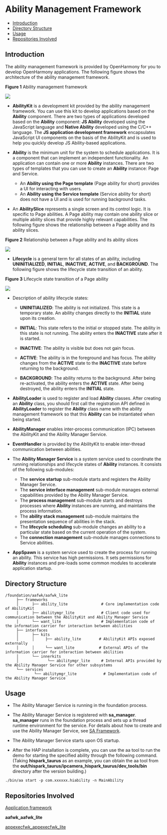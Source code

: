 # Ability Management Framework<a name="EN-US_TOPIC_0000001062157546"></a>


-   [Introduction](#section11660541593)
-   [Directory Structure](#section1464106163817)
-   [Usage](#section1954314201620)
-   [Repositories Involved](#section93061357133720)

## Introduction<a name="section11660541593"></a>

The ability management framework is provided by OpenHarmony for you to develop OpenHarmony applications. The following figure shows the architecture of the ability management framework.

**Figure 1**  Ability management framework

![](figures/en-us_image_0000001133175707.png)

-   **AbilityKit**  is a development kit provided by the ability management framework. You can use this kit to develop applications based on the  **Ability**  component. There are two types of applications developed based on the  **Ability**  component:  **JS Ability**  developed using the JavaScript language and  **Native Ability**  developed using the C/C++ language. The  **JS application development framework**  encapsulates JavaScript UI components on the basis of the AbilityKit and is used to help you quickly develop JS Ability-based applications.
-   **Ability**  is the minimum unit for the system to schedule applications. It is a component that can implement an independent functionality. An application can contain one or more  **Ability**  instances. There are two types of templates that you can use to create an  **Ability**  instance: Page and Service.
    -   An  **Ability using the Page template**  \(Page ability for short\) provides a UI for interacting with users.
    -   An  **Ability using the Service template**  \(Service ability for short\) does not have a UI and is used for running background tasks.

-   An  **AbilitySlice**  represents a single screen and its control logic. It is specific to Page abilities. A Page ability may contain one ability slice or multiple ability slices that provide highly relevant capabilities. The following figure shows the relationship between a Page ability and its ability slices.

**Figure 2**  Relationship between a Page ability and its ability slices

![](figures/en-us_image_0000001085773976.gif)

-   **Lifecycle**  is a general term for all states of an ability, including  **UNINITIALIZED**,  **INITIAL**,  **INACTIVE**,  **ACTIVE**, and  **BACKGROUND**. The following figure shows the lifecycle state transition of an ability.

**Figure 3**  Lifecycle state transition of a Page ability

![](figures/en-us_image_0000001086697634.png)

-   Description of ability lifecycle states:
    -   **UNINITIALIZED**: The ability is not initialized. This state is a temporary state. An ability changes directly to the  **INITIAL**  state upon its creation.

    -   **INITIAL**: This state refers to the initial or stopped state. The ability in this state is not running. The ability enters the  **INACTIVE**  state after it is started.

    -   **INACTIVE**: The ability is visible but does not gain focus.

    -   **ACTIVE**: The ability is in the foreground and has focus. The ability changes from the  **ACTIVE**  state to the  **INACTIVE**  state before returning to the background.

    -   **BACKGROUND**: The ability returns to the background. After being re-activated, the ability enters the  **ACTIVE**  state. After being destroyed, the ability enters the  **INITIAL**  state.

-   **AbilityLoader**  is used to register and load  **Ability**  classes. After creating an  **Ability**  class, you should first call the registration API defined in  **AbilityLoader**  to register the  **Ability**  class name with the ability management framework so that this  **Ability**  can be instantiated when being started.
-   **AbilityManager**  enables inter-process communication \(IPC\) between the AbilityKit and the Ability Manager Service.
-   **EventHandler**  is provided by the AbilityKit to enable inter-thread communication between abilities.
-   The  **Ability Manager Service**  is a system service used to coordinate the running relationships and lifecycle states of  **Ability**  instances. It consists of the following sub-modules:
    -   The  **service startup**  sub-module starts and registers the Ability Manager Service.
    -   The  **service interface management**  sub-module manages external capabilities provided by the Ability Manager Service.
    -   The  **process management**  sub-module starts and destroys processes where  **Ability**  instances are running, and maintains the process information.
    -   The  **ability stack management**  sub-module maintains the presentation sequence of abilities in the stack.
    -   The  **lifecycle scheduling**  sub-module changes an ability to a particular state based on the current operation of the system.
    -   The  **connection management**  sub-module manages connections to Service abilities.

-   **AppSpawn**  is a system service used to create the process for running an ability. This service has high permissions. It sets permissions for  **Ability**  instances and pre-loads some common modules to accelerate application startup.

## Directory Structure<a name="section1464106163817"></a>

```
/foundation/aafwk/aafwk_lite
     ├── frameworks
     │      ├── ability_lite               # Core implementation code of AbilityKit
     │      ├── abilitymgr_lite            # Client code used for communication between the AbilityKit and Ability Manager Service
     │      └── want_lite                  # Implementation code of the information carrier for interaction between abilities
     ├── interfaces
     │      ├── kits
     │      │     ├── ability_lite        # AbilityKit APIs exposed externally
     │      │     └── want_lite           # External APIs of the information carrier for interaction between abilities
     │      └── innerkits
     │             └── abilitymgr_lite     # Internal APIs provided by the Ability Manager Service for other subsystems
     └── services
             └── abilitymgr_lite            # Implementation code of the Ability Manager Service
```

## Usage<a name="section1954314201620"></a>

-   The Ability Manager Service is running in the foundation process.
-   The Ability Manager Service is registered with  **sa\_manager**.  **sa\_manager**  runs in the foundation process and sets up a thread runtime environment for the service. For details about how to create and use the Ability Manager Service, see  [SA Framework](en-us_topic_0000001051589563.md).
-   The Ability Manager Service starts upon OS startup.

-   After the HAP installation is complete, you can use the aa tool to run the demo for starting the specified ability through the following command. \(Taking  **hispark\_taurus**  as an example, you can obtain the aa tool from the  **out/hispark\_taurus/ipcamera\_hispark\_taurus/dev\_tools/bin**  directory after the version building.\)

```
./bin/aa start -p com.xxxxxx.hiability -n MainAbility
```

## Repositories Involved<a name="section93061357133720"></a>

[Application framework](https://gitee.com/openharmony/docs/blob/master/en/readme/application-framework.md)

**aafwk\_aafwk\_lite**

[appexecfwk\_appexecfwk\_lite](https://gitee.com/openharmony/appexecfwk_appexecfwk_lite/blob/master/README.md)

